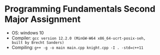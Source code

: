 # Programming Fundamentals Second Major Assignment
- OS: windows 10
- Compiler: `gcc version 12.2.0 (MinGW-W64 x86_64-ucrt-posix-seh, built by Brecht Sanders)`
- Compiling: `g++ -g -o main main.cpp knight.cpp -I . -std=c++11`